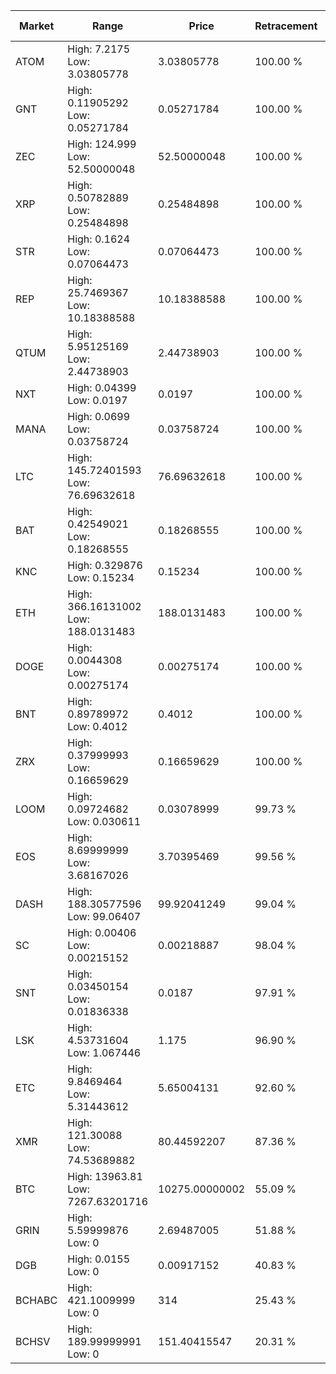 | Market | Range | Price| Retracement | Doubles to 50% |
| --- | --- | --- | --- | --- |
| ATOM | High: 7.2175<br />Low: 3.03805778 | 3.03805778 | 100.00 % | 1.69 |
| GNT | High: 0.11905292<br />Low: 0.05271784 | 0.05271784 | 100.00 % | 1.63 |
| ZEC | High: 124.999<br />Low: 52.50000048 | 52.50000048 | 100.00 % | 1.69 |
| XRP | High: 0.50782889<br />Low: 0.25484898 | 0.25484898 | 100.00 % | 1.50 |
| STR | High: 0.1624<br />Low: 0.07064473 | 0.07064473 | 100.00 % | 1.65 |
| REP | High: 25.7469367<br />Low: 10.18388588 | 10.18388588 | 100.00 % | 1.76 |
| QTUM | High: 5.95125169<br />Low: 2.44738903 | 2.44738903 | 100.00 % | 1.72 |
| NXT | High: 0.04399<br />Low: 0.0197 | 0.0197 | 100.00 % | 1.62 |
| MANA | High: 0.0699<br />Low: 0.03758724 | 0.03758724 | 100.00 % | 1.43 |
| LTC | High: 145.72401593<br />Low: 76.69632618 | 76.69632618 | 100.00 % | 1.45 |
| BAT | High: 0.42549021<br />Low: 0.18268555 | 0.18268555 | 100.00 % | 1.66 |
| KNC | High: 0.329876<br />Low: 0.15234 | 0.15234 | 100.00 % | 1.58 |
| ETH | High: 366.16131002<br />Low: 188.0131483 | 188.0131483 | 100.00 % | 1.47 |
| DOGE | High: 0.0044308<br />Low: 0.00275174 | 0.00275174 | 100.00 % | 1.31 |
| BNT | High: 0.89789972<br />Low: 0.4012 | 0.4012 | 100.00 % | 1.62 |
| ZRX | High: 0.37999993<br />Low: 0.16659629 | 0.16659629 | 100.00 % | 1.64 |
| LOOM | High: 0.09724682<br />Low: 0.030611 | 0.03078999 | 99.73 % | 2.08 |
| EOS | High: 8.69999999<br />Low: 3.68167026 | 3.70395469 | 99.56 % | 1.67 |
| DASH | High: 188.30577596<br />Low: 99.06407 | 99.92041249 | 99.04 % | 1.44 |
| SC | High: 0.00406<br />Low: 0.00215152 | 0.00218887 | 98.04 % | 1.42 |
| SNT | High: 0.03450154<br />Low: 0.01836338 | 0.0187 | 97.91 % | 1.41 |
| LSK | High: 4.53731604<br />Low: 1.067446 | 1.175 | 96.90 % | 2.39 |
| ETC | High: 9.8469464<br />Low: 5.31443612 | 5.65004131 | 92.60 % | 1.34 |
| XMR | High: 121.30088<br />Low: 74.53689882 | 80.44592207 | 87.36 % | 1.22 |
| BTC | High: 13963.81<br />Low: 7267.63201716 | 10275.00000002 | 55.09 % | 1.03 |
| GRIN | High: 5.59999876<br />Low: 0 | 2.69487005 | 51.88 % | 1.04 |
| DGB | High: 0.0155<br />Low: 0 | 0.00917152 | 40.83 % | 0.00 |
| BCHABC | High: 421.1009999<br />Low: 0 | 314 | 25.43 % | 0.00 |
| BCHSV | High: 189.99999991<br />Low: 0 | 151.40415547 | 20.31 % | 0.00 |
